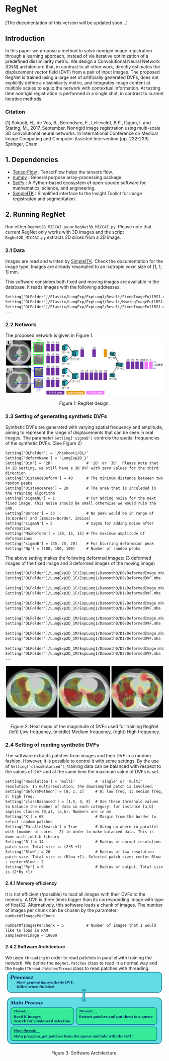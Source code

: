 

RegNet
==========

[The documentation of this version will be updated soon...]

## Introduction
In this paper we propose a method to solve nonrigid image registration through a learning approach, instead of via iterative optimization of a predefined dissimilarity metric. We design a Convolutional Neural Network (CNN) architecture that, in contrast to all other work, directly estimates the displacement vector field (DVF) from a pair of input images. The proposed RegNet is trained using a large set of artificially generated DVFs, does not explicitly define a dissimilarity metric, and integrates image content at multiple scales to equip the network with contextual information. At testing time nonrigid registration is performed in a single shot, in contrast to current iterative methods.

### Citation

[1] Sokooti, H., de Vos, B., Berendsen, F., Lelieveldt, B.P., Išgum, I. and Staring, M., 2017, September. Nonrigid image registration using multi-scale 3D convolutional neural networks. In International Conference on Medical Image Computing and Computer-Assisted Intervention (pp. 232-239). Springer, Cham.

	
## 1. Dependencies
- [TensorFlow](https://www.tensorflow.org/) : TensorFlow helps the tensors flow.
- [numpy](http://www.numpy.org/) : General purpose array-processing package.
- [SciPy](https://www.scipy.org/) : A Python-based ecosystem of open-source software for mathematics, science, and engineering.
- [SimpleITK](http://www.simpleitk.org/) : Simplified interface to the Insight Toolkit for image registration and segmentation.
	

## 2. Running RegNet
Run either `RegNet2D_MICCAI.py` or `RegNet3D_MICCAI.py`. Please note that current RegNet only works with 3D images and the script `RegNet2D_MICCAI.py` extracts 2D slices from a 3D image.

### 2.1 Data
Images are read and written by [SimpleITK](http://www.simpleitk.org/).  Check the documentation for the image type. Images are already resampled to an isotropic voxel size of [1, 1, 1] mm.

This software considers both fixed and moving images are available in the database. It reads images with the following addresses: 
```
Setting['DLFolder']/Elastix/LungExp/ExpLung1/Result/FixedImageFullRS1.mha
Setting['DLFolder']/Elastix/LungExp/ExpLung1/Result/MovingImageFullRS1.mha
Setting['DLFolder']/Elastix/LungExp/ExpLung2/Result/FixedImageFullRS1.mha
...
```


### 2.2 Network
The proposed network is given in Figure 1.
![alt text](Documentation/RegNet.PNG "RegNet design")
<p align="center">Figure 1: RegNet design.</p>

### 2.3 Setting of generating synthetic DVFs

Synthetic DVFs are generated with varying spatial frequency and amplitude, aiming to represent the range of displacements that can be seen in real images. The parameter `Setting['sigmaB']` controls the spatial frequencies of the synthetic DVFs. (See Figure 2)

    Setting['DLFolder'] = '/hsokooti/DL/'    
    Setting['deformName'] = 'LungExp2D_1'
    Setting['Dim'] = '2D'               # '2D' or '3D'. Please note that in 2D setting, we still have a 3D DVF with zero values for the third direction
    Setting['DistanceDeform'] = 40      # The minimum distance between two random peaks
    Setting['DistanceArea'] = 20        # The area that is inculeded in the training algorithm
    Setting['sigmaNL'] = 1              # For adding noise for the next fixed image. This noise should be small otherwise we would ruin the SNR.
    Setting['Border'] = 33              # No peak would be in range of [0,Border) and [ImSize-Border, ImSize)
    Setting['sigmaN'] = 5               # Sigma for adding noise after deformation
    Setting['MaxDeform'] = [20, 15, 15] # The maximum amplitude of deformations
    Setting['sigmaB'] = [35, 25, 20]    # For blurring deformaion peak
    Setting['Np'] = [100, 100, 100]     # Number of random peaks

The above setting makes the following deformed images: (3 deformed images of the fixed image and 3 deformed images of the moving image)
```
Setting['DLFolder']/LungExp2D_1F/ExpLung1/Dsmooth0/D0/DeformedImage.mha
Setting['DLFolder']/LungExp2D_1F/ExpLung1/Dsmooth0/D0/DeformedDVF.mha

Setting['DLFolder']/LungExp2D_1F/ExpLung1/Dsmooth0/D1/DeformedImage.mha
Setting['DLFolder']/LungExp2D_1F/ExpLung1/Dsmooth0/D1/DeformedDVF.mha

Setting['DLFolder']/LungExp2D_1F/ExpLung1/Dsmooth0/D2/DeformedImage.mha
Setting['DLFolder']/LungExp2D_1F/ExpLung1/Dsmooth0/D2/DeformedDVF.mha

Setting['DLFolder']/LungExp2D_1M/ExpLung1/Dsmooth0/D0/DeformedImage.mha
Setting['DLFolder']/LungExp2D_1M/ExpLung1/Dsmooth0/D0/DeformedDVF.mha

Setting['DLFolder']/LungExp2D_1M/ExpLung1/Dsmooth0/D1/DeformedImage.mha
Setting['DLFolder']/LungExp2D_1M/ExpLung1/Dsmooth0/D1/DeformedDVF.mha

Setting['DLFolder']/LungExp2D_1M/ExpLung1/Dsmooth0/D2/DeformedImage.mha
Setting['DLFolder']/LungExp2D_1M/ExpLung1/Dsmooth0/D2/DeformedDVF.mha
...
```


![alt text](Documentation/syntheticDVF.PNG "syntheticDVF")
<p align="center">Figure 2: Heat maps of the magnitude of DVFs used for training RegNet (left) Low frequency, (middle) Medium frequency, (right) High frequency.</p>

### 2.4 Setting of reading synthetic DVFs

The software extracts patches from images and their DVF in a random fashion. However, it is possible to control it with some settings.  By the use of `Setting['classBalanced']`, training data can be balanced with respect to the values of DVF and at the same time the maximum value of DVFs  is set.

    Setting['Resolution'] = 'multi'         # 'single' or 'multi' resolution. In multiresolution, the downsampled patch is involved.
    Setting['deformMethod'] = [0, 1, 2]     # 0: low freq, 1: medium freq, 2: high freq.
    Setting['classBalanced'] = [1.5, 4, 8]  # Use these threshold values to balance the number of data in each category. for instance [a,b] implies classes [0,a), [a,b). Numbers are in mm
    Setting['K'] = 65                       # Margin from the border to select random patches
    Setting['ParallelSearch'] = True        # Using np.where in parallel with [number of cores - 2] in order to make balanced data. This is done with joblib library
    Setting['R'] = 14                       # Radius of normal resolution patch size. Total size is (2*R +1)
    Setting['Rlow'] = 26                    # Radius of low resolution patch size. Total size is (Rlow +1). Selected patch size: center-Rlow : center+Rlow : 2
    Setting['Ry'] = 0                       # Radius of output. Total size is (2*Ry +1)

#### 2.4.1 Memory efficiency
It is not efficient (/possible)  to load all images with their DVFs to the memory. A DVF is three times bigger than its corresponding image with type of float32. Alternatively, this software loads a chunk of images.  The number of images per chunk can be chosen by the parameter: `numberOfImagesPerChunk`
```
numberOfImagesPerChunk = 5          # Number of images that I would like to load in RAM
samplesPerImage = 10000
```

#### 2.4.2 Software Architecture
We used `threading` in order to read patches in parallel with training the network. We define the `RegNet.Patches` class to read in a normal way and the `RegNetThread.PatchesThread` class to read patches with threading.
![alt text](Documentation/Software_Architecture.PNG "Software Architecture")
<p align="center">Figure 3: Software Architecture.</p>





